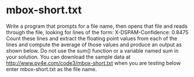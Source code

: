 # mbox-short.txt
Write a program that prompts for a file name, then opens that file and reads through the file, looking for lines of the form:
X-DSPAM-Confidence:    0.8475
Count these lines and extract the floating point values from each of the lines and compute the average of those values and produce an output as shown below. Do not use the sum() function or a variable named sum in your solution.
You can download the sample data at http://www.py4e.com/code3/mbox-short.txt when you are testing below enter mbox-short.txt as the file name.
